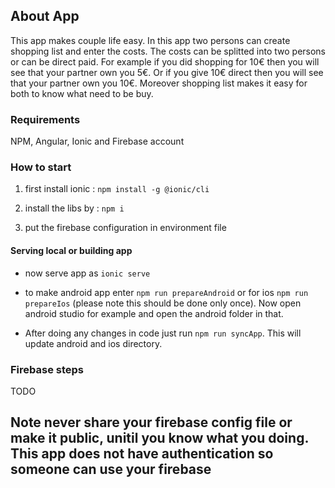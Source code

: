 <h2>About App</h2>
This app makes couple life easy. In this app two persons can create shopping list and enter the costs. The costs can be splitted into two persons or can be direct paid. For example if you did shopping for 10€ then you will see that your partner own you 5€. Or if you give 10€ direct then you will see that your partner own you 10€. 
Moreover shopping list makes it easy for both to know what need to be buy.
<h3>Requirements</h3>

NPM, Angular, Ionic and Firebase account <br>

<h3>How to start</h3>

1. first install ionic : `npm install -g @ionic/cli` <br>

2. install the libs by : `npm i` <br>

3. put the firebase configuration in environment file <br>

<h4> Serving local or building app</h4>

- now serve app as `ionic serve` <br>

- to make android app enter `npm run prepareAndroid` or for ios `npm run prepareIos` (please note this should be done only once). Now open android studio for example and open the android folder in that.<br>

- After doing any changes in code just run `npm run syncApp`. This will update android and ios directory.

<h3>Firebase steps</h3>
TODO


<h2>Note never share your firebase config file or make it public, unitil you know what you doing. This app does not have authentication so someone can use your firebase</h2>